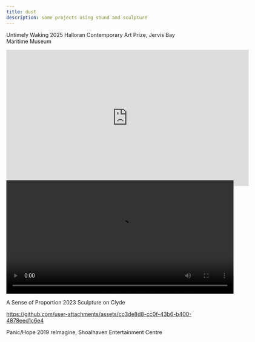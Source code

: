 ```yaml
---
title: dust
description: some projects using sound and sculpture
---
```


Untimely Waking
2025
Halloran Contemporary Art Prize, Jervis Bay Maritime Museum
<div style="padding:56.25% 0 0 0;position:relative;"><iframe src="https://player.vimeo.com/video/1061712014?title=0&amp;byline=0&amp;portrait=0&amp;badge=0&amp;autopause=0&amp;player_id=0&amp;app_id=58479" frameborder="0" allow="autoplay; fullscreen; picture-in-picture; clipboard-write; encrypted-media" style="position:absolute;top:0;left:0;width:640;height:360;" title="Untimely Waking, Only to Drift Off"></iframe></div><script src="https://player.vimeo.com/api/player.js"></script>



Untimely Waking
2025
Halloran Contemporary Art Prize, Jervis Bay Maritime Museum

<video controls width="600">
  <source src="https://github.com/user-attachments/assets/83c3cbd2-8444-4250-9878-836e12d9453b" type="video/mov">
  Your browser does not support the video tag.
</video>

A Sense of Proportion
2023
Sculpture on Clyde

https://github.com/user-attachments/assets/cc3de8d8-cc0f-43b6-b400-4878eed1c6e4


Panic/Hope
2019
reImagine, Shoalhaven Entertainment Centre
